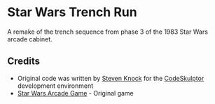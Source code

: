 # Star Wars Trench Run

A remake of the trench sequence from phase 3 of the 1983 Star Wars arcade cabinet.

## Credits

- Original code was written by [Steven Knock](https://github.com/steven-knock/star-wars) for the [CodeSkulptor](http://www.codeskulptor.org/) development environment
- [Star Wars Arcade Game](https://en.wikipedia.org/wiki/Star_Wars_(1983_video_game)) - Original game
